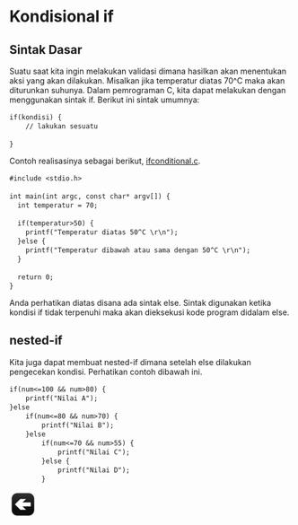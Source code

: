 # Kondisional if

## Sintak Dasar
Suatu saat kita ingin melakukan validasi dimana hasilkan akan menentukan aksi yang akan dilakukan. Misalkan jika temperatur diatas 70^C maka akan diturunkan suhunya. Dalam pemrograman C, kita dapat melakukan dengan menggunakan sintak if. Berikut ini sintak umumnya:

    if(kondisi) {
        // lakukan sesuatu

    }


Contoh realisasinya sebagai berikut, [ifconditional.c](../src/ifconditional.c).

    #include <stdio.h>

    int main(int argc, const char* argv[]) {
      int temperatur = 70;

      if(temperatur>50) {
        printf("Temperatur diatas 50^C \r\n");
      }else {
        printf("Temperatur dibawah atau sama dengan 50^C \r\n");
      }

      return 0;
    }

Anda perhatikan diatas disana ada sintak else. Sintak digunakan ketika kondisi if tidak terpenuhi maka akan dieksekusi kode program didalam else.


## nested-if

Kita juga dapat membuat nested-if dimana setelah else dilakukan pengecekan kondisi. Perhatikan contoh dibawah ini.

    if(num<=100 && num>80) {
        printf("Nilai A");
    }else 
        if(num<=80 && num>70) {
            printf("Nilai B");
        }else
            if(num<=70 && num>55) {
                printf("Nilai C");
            }else {
                printf("Nilai D");
            }
            

[![Kembali ke menu utama](images/back.png "Kembali menu utama")](/README.md)
